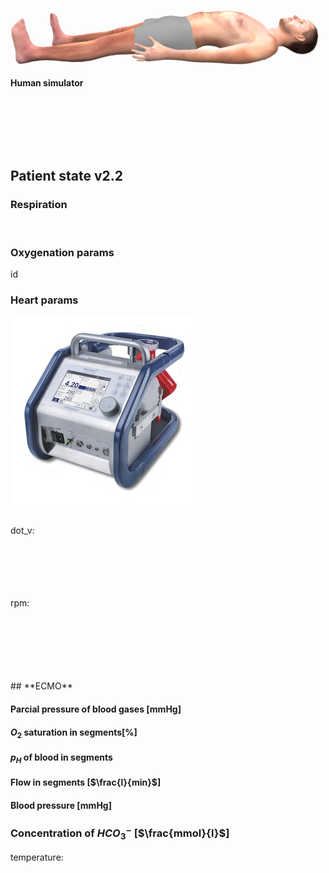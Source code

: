 

<div class="w3-row">
<div class="w3-half">

<div class="w3-row">
<div class="w3-twothird">


<bdl-remote-value remoteurl="http://patf-lab06.lf1.cuni.cz:5000/lungsim" interval="1000" id="lungsim" inputs="rate;muscle_pressure;blend_duration;compliance;peep;resistance;run"></bdl-remote-value>
<bdl-remote-value remoteurl="http://patf-lab06.lf1.cuni.cz:5000/cardiohelp" interval="1000" id="cardiohelp" inputs="p_art;p_ven;temp;dot_v"></bdl-remote-value>
<bdl-remote-value remoteurl="http://patf-lab06.lf1.cuni.cz:5000/manequin" interval="1000" id="manequin"></bdl-remote-value>

![body](body.png)

<bdl-chartjs-time id="id11" width="500" height="150" fromid="lungsim" refindex="7" refvalues="1" labels="tidal volume"></bdl-chartjs-time>


</div>
<div class="w3-third w3-tiny">

**Human simulator <bdl-checkbox id="run" default="true" titlemin="STOPPED" titlemax="RUNNING"></bdl-checkbox><br/>**
<!--bdl-range id="rate" min="0" max="100" default="7" step="0.5" title="breath rate [1/min]"></bdl-range><br/-->
<div class="w3-hide">
<bdl-range id="blend_duration" min="1" max="10" default="4" step="1" title="how many breaths to change value [1]"></bdl-range><br/>
<bdl-range id="compliance" min="0.5" max="250" default="50" step="0.5" title="Compliance [ml/cmH2O]"></bdl-range><br/>
<bdl-range id="muscle_pressure" min="0" max="100" default="33" title="Muscle Pressure [cmH2O]"></bdl-range><br/>
<bdl-range id="peep" min="4" max="8" default="5" title="Initial pressure [cmH2O]"></bdl-range><br/>
<bdl-range id="resistance" min="8" max="150" default="35" title="Resistance [cmH2O/(l.s)]"></bdl-range><br/>
</div>

<bdl-buttonparams title="Normal breathing" ids="blend_duration,compliance,muscle_pressure,peep,resistance,rate" values="4,50,33,5,35,17"></bdl-buttonparams>

<bdl-buttonparams title="Type 1 hypoxenic" ids="blend_duration,compliance,muscle_pressure,peep,resistance,rate" values="4,30,14,5,39,30"></bdl-buttonparams>

<bdl-buttonparams title="Type 2 hypocapnic" ids="blend_duration,compliance,muscle_pressure,peep,resistance,rate" values="4,20,8,5,40,40"></bdl-buttonparams>


</div>
</div>

<div class="w3-row">
<div class="w3-third">

## **Patient state v2.2**

<bdl-buttonparams title="Set physiologic values" ids="id1,id2,id3,rate,id5,id6,id8,id9" values="0.02,1.25,1.25,17,500,150,0,0"></bdl-buttonparams>

### Respiration

<!--bdl-range id="id4" title="Breath rate [1/min]" min="0" max="40" default="17" step="1" maxlength="8"></bdl-range-->
<bdl-range id="rate" min="0" max="100" default="17" step="0.5" title="breath rate [1/min]"></bdl-range><br/>
<bdl-range id="id5" title="Breath volume [ml]" min="100" max="2500" default="500" step="1" maxlength="8" fromid="lungsim" refindex="7"></bdl-range>

</div>
<div class="w3-third">

### Oxygenation params

<bdl-range id="id6" title="Death space volume [ml]" min="0" max="2500" default="150" step="10" maxlength="8"></bdl-range>

<bdl-range id="id1" title="Fraction of P-L shunts [0-1]" min="0" max="1" default="0.02" step="0.02" maxlength="8"></bdl-range>id

<bdl-buttonparams title="Set respiration failure" ids="id1,rate,id5,id6" values="0.2,17,500,300"></bdl-buttonparams>
</div>
<div class="w3-third">

### Heart params
<bdl-range id="id2" title="Power of left heart (StarlingLeft)" min="0" max="1.5" default="1.25" step="0.125" maxlength="8"></bdl-range>

<bdl-range id="id3" title="Power of right heart (StarlingRight)" min="0" max="1.5" default="1.25" step="0.25" maxlength="8"></bdl-range>

<bdl-buttonparams title="Set cardiac failure" ids="id2,id3" values="0.5,0.5"></bdl-buttonparams>

</div></div>

</div>
<div class="w3-half">

<div class="w3-row">
<div class="w3-third">

![cardiohelp](cardiohelp.jpg)

</div>
<div class="w3-twothird w3-tiny">

<div class="w3-hide">
<bdl-value-boolean fromid="cardiohelp" refindex="0" throttle="0" valuetrue="BUBBLE CONNECTED" valuefalse="bubble disconnected"></bdl-value-boolean><br/>
dot_v:<bdl-value fromid="cardiohelp" refindex="1" throttle="0"></bdl-value><br/>
<bdl-range id="dot_v" min="0" max="1600" default="100" step="1" title="dot_v [l/min]"></bdl-range><br/>

<bdl-range id="p_art" min="0" max="160" default="100" step="1" title="p_art [mmHg]" ids2="p_art" convertors="1,133.322" fromid="idfmi" refindex="17"></bdl-range><br/>
<bdl-value fromid="cardiohelp" refindex="3" throttle="0"></bdl-value><br/>
<bdl-range id="p_ven" min="0" max="160" default="20" step="1" title="p_ven [mmHg]" ids2="p_art" convertors="1,133.322" fromid="idfmi" refindex="18"></bdl-range><br/>
<bdl-value fromid="cardiohelp" refindex="4" throttle="0"></bdl-value><br/>
rpm: <bdl-value fromid="cardiohelp" refindex="5" throttle="0"></bdl-value><br/>
<bdl-range id="temp" min="20" max="42" default="37" step="0.1" title="temp [deg C]"></bdl-range><br/>
<bdl-value fromid="cardiohelp" refindex="6" throttle="0"></bdl-value><br/>

</div>
<bdl-value-boolean fromid="manequin" refindex="0" throttle="0" valuetrue="CANULA CONNECTED" valuefalse="canula disconnected"></bdl-value-boolean><br/>
<bdl-value-boolean fromid="manequin" refindex="1" throttle="0" valuetrue="ECMO CONNECTED" valuefalse="ecmo disconnected"></bdl-value-boolean><br/>
<bdl-value-boolean fromid="manequin" refindex="2" throttle="0" valuetrue="O2 CONNECTED" valuefalse="O2 disconnected"></bdl-value-boolean><br/>
<bdl-value-boolean fromid="cardiohelp" refindex="2" throttle="0" valuetrue="OXY CONNECTED" valuefalse="oxy disconnected"></bdl-value-boolean><br/>
<bdl-chartjs-time id="id12" width="200" height="150" fromid="cardiohelp" refindex="5" refvalues="1" labels="RPM" maxdata="86400"></bdl-chartjs-time>
## **ECMO**
<div class="w3-hide">
<bdl-range id="id7" title="ECMO setting: 0 - VV; 1 - VA" min="0" max="1" default="0" step="1" maxlength="4"></bdl-range>

<bdl-range id="id8" title="rotation of ECMO [rpm]" min="0" max="5000" default="0" step="50" fromid="cardiohelp" refindex="5"></bdl-range>

<bdl-range id="id9" title="Sweep (volume of gases going through ECMO)[ml/min]" min="0" max="8000" default="0" step="250" maxlength="8"></bdl-range>

<bdl-range id="id10" title="Fraction conc. of O2[0-1]" min="0.21" max="1" default="0.21" step="0.01" maxlength="8"></bdl-range>
</div>

<bdl-buttonparams title="Set basic VV-ECMO" ids="id7,id8,id9,id10" values="0,3500,2500,0.8"></bdl-buttonparams>
<bdl-buttonparams title="Set basic VA-ECMO" ids="id7,id8,id9,id10" values="1,4000,3000,0.5"></bdl-buttonparams>


</div>
</div>


</div>
</div>
</div>


<div class="w3-row">
<div class="w3-third">

<bdl-fmi id="idfmi" mode="" src="modelECMO_ECMOSimNoReg.js" fminame="modelECMO_ECMOSimNoReg" tolerance="0.000001" starttime="0" fstepsize="1" guid="{1dfd8846-2f82-40f8-8b34-bd76b3a3c1ea}" valuereferences="905971254,905971208,905972945,905972991,905970845,905970846,905969984,905970441,905970885,905973162,905973946,905970848,905972838,100666550,905973350,905974145,905973985,905971304,637535866,905969981,905970438,905970882,905971135" valuelabels="pO2Arteries.partialPressure,pCO2Arteries.partialPressure,pO2Veins.partialPressure,pCO2Veins.partialPressure,Tissue.chemicalSolution.bloodGases.pO2,Tissue.chemicalSolution.bloodGases.pCO2,Arteries.chemicalSolution.bloodGases.sO2,Veins.chemicalSolution.bloodGases.sO2,Tissue.chemicalSolution.bloodGases.sO2,pH_Arteries.pH,pH_Veins.pH,Tissue.chemicalSolution.bloodGases.pH,flowMeasureCardiacOutput.volumeFlowRate,MinuteVolume.SolutionFlow,flowMeasureAlveols.volumeFlowRate,flowMeasureECMO.volumeFlowRate,flowMeasureSweep.volumeFlowRate,pressureArterial.pressure,PressureVeins.pressure,Arteries.chemicalSolution.bloodGases.cHCO3,Veins.chemicalSolution.bloodGases.cHCO3,Tissue.chemicalSolution.bloodGases.cHCO3,pO2_tissue.temperature" inputs="id1,16777223,1,1,0;id2,16777224,1,7998000,0;id3,16777225,1,7998000,0;rate,16777226,1,60,0;id5,16777227,1,1000000,0;id6,16777228,1,1000000,0;id7,16777232,1,1,0;id8,16777233,1,1,0;id9,16777234,1,60000000,0;id10,16777235,1,1,0" inputlabels="Shunts,StarlingLeft,StarlingRight,RR,TV,DV,VAV,RPM,SWEEP,FiO2"></bdl-fmi>


#### Parcial pressure of blood gases [mmHg]
<bdl-chartjs-time id="id11" width="360" height="240" fromid="idfmi" labels="Arterial pO2, Arterial pCO2, Venous pO2, Venous pCO2,Mixed pO2,Mixed pCO2" initialdata="" refindex="0" refvalues="6" convertors="x*0.00750061683;x*0.00750061683;x*0.00750061683;x*0.00750061683;x*0.00750061683;x*0.00750061683"></bdl-chartjs-time>

#### $O_2$ saturation in segments[%]
<bdl-chartjs-time id="id12" width="360" height="240" fromid="idfmi" labels="Arterial sO2, Venous sO2,Mixed sO2" initialdata="" refindex="6" refvalues="3" convertors="x*100;x*100;x*100"></bdl-chartjs-time>

</div>
<div class="w3-third">


#### $p_H$ of blood in segments
<bdl-chartjs-time id="id12" width="360" height="240" fromid="idfmi" labels="Arterial pH,Venous pH,Mixed pH" initialdata="" refindex="9" refvalues="3"></bdl-chartjs-time>

#### Flow in segments [$\frac{l}{min}$]
<bdl-chartjs-time id="id12" width="360" height="240" fromid="idfmi" labels="Minute cardiac output,Minute ventilation rate, Alveolar ventilation, Flowrate of blood through ECMO, Sweep" initialdata="" refindex="12" refvalues="5" convertors="x*60000;x*60000;x*60000;x*60000;x*60000"></bdl-chartjs-time>

</div>
<div class="w3-third">


#### Blood pressure [mmHg]
<bdl-chartjs-time id="id12" width="360" height="240" fromid="idfmi" labels="Mean arterial pressure, Venous pressure" initialdata="" refindex="17" refvalues="2" convertors="x*0.00750061683; x*0.00750061683"></bdl-chartjs-time>

### Concentration of $HCO_3^-$ [$\frac{mmol}{l}$]
<bdl-chartjs-time id="id12" width="360" height="240" fromid="idfmi" labels="Arteriak HCO3,Venous HCO3,Mixed HCO3" initialdata="" refindex="19" refvalues="3" convertors=""></bdl-chartjs-time>

temperature: <bdl-value id="temperaturemodel" fromid="idfmi" refindex="22" convertor="1,1,-272.15"></bdl-value><bdl-bind2previous fromid="temperaturemodel" toid="temp"></bdl-bind2previous>

</div></div>
